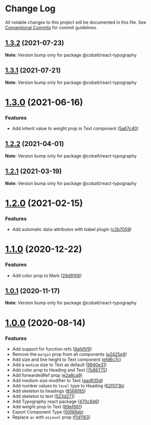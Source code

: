 # Change Log

All notable changes to this project will be documented in this file.
See [Conventional Commits](https://conventionalcommits.org) for commit guidelines.

## [1.3.2](https://github.com/Talkdesk/cobalt/compare/@cobalt/react-typography@1.3.1...@cobalt/react-typography@1.3.2) (2021-07-23)

**Note:** Version bump only for package @cobalt/react-typography

## [1.3.1](https://github.com/Talkdesk/cobalt/compare/@cobalt/react-typography@1.3.0...@cobalt/react-typography@1.3.1) (2021-07-21)

**Note:** Version bump only for package @cobalt/react-typography

# [1.3.0](https://github.com/Talkdesk/cobalt/compare/@cobalt/react-typography@1.2.2...@cobalt/react-typography@1.3.0) (2021-06-16)

### Features

- Add inherit value to weight prop in Text component ([5a67c40](https://github.com/Talkdesk/cobalt/commit/5a67c4099c164f1095d2b3ebc9ad3b500af9a074))

## [1.2.2](https://github.com/Talkdesk/cobalt/compare/@cobalt/react-typography@1.2.1...@cobalt/react-typography@1.2.2) (2021-04-01)

**Note:** Version bump only for package @cobalt/react-typography

## [1.2.1](https://github.com/Talkdesk/cobalt/compare/@cobalt/react-typography@1.2.0...@cobalt/react-typography@1.2.1) (2021-03-19)

**Note:** Version bump only for package @cobalt/react-typography

# [1.2.0](https://github.com/Talkdesk/cobalt/compare/@cobalt/react-typography@1.1.0...@cobalt/react-typography@1.2.0) (2021-02-15)

### Features

- Add automatic data-attributes with babel plugin ([c2b7059](https://github.com/Talkdesk/cobalt/commit/c2b7059bce5aa329b6154294793fa9b2c5f6cd82))

# [1.1.0](https://github.com/Talkdesk/cobalt/compare/@cobalt/react-typography@1.0.1...@cobalt/react-typography@1.1.0) (2020-12-22)

### Features

- Add color prop to Mark ([29d9106](https://github.com/Talkdesk/cobalt/commit/29d910658f4880aa34cc1795275ad449f6f58e65))

## [1.0.1](https://github.com/Talkdesk/cobalt/compare/@cobalt/react-typography@1.0.0...@cobalt/react-typography@1.0.1) (2020-11-17)

**Note:** Version bump only for package @cobalt/react-typography

# [1.0.0](https://github.com/Talkdesk/cobalt/compare/470c8467ebbbd0da47af63a35d4eb9a848820131...react-typography_1.0.0) (2020-08-14)

### Features

- Add support for function refs ([9afd5f9](https://github.com/Talkdesk/cobalt/commit/9afd5f92ca0efdfa23219e210c3ed5937f0f35d7))
- Remove the `margin` prop from all components ([a2425e9](https://github.com/Talkdesk/cobalt/commit/a2425e9de8a871e6cc3e6969d6bf706eaffb19d8))
- Add size and line height to Text component ([efd6c7c](https://github.com/Talkdesk/cobalt/commit/efd6c7ccae99fdd1ab940a7b39cfb2dfb01738d0))
- Add a `medium` size to Text as default ([9940e31](https://github.com/Talkdesk/cobalt/commit/9940e3175191d868d34414fc48bf720b5bb2a939))
- Add color prop to Heading and Text ([7b86775](https://github.com/Talkdesk/cobalt/commit/7b8677562449ffbc48695a2512e50931fd2f7938))
- Add forwardedRef prop ([e2a8ca9](https://github.com/Talkdesk/cobalt/commit/e2a8ca9d77663ed64d3336fbdfdd12311b5d8abc))
- Add medium size modifier to Text ([aad935d](https://github.com/Talkdesk/cobalt/commit/aad935d83fa90595e96ea7aa9745219176442574))
- Add number values to `level` type to Heading ([62f073b](https://github.com/Talkdesk/cobalt/commit/62f073b48a4ff02e43afaa66e7246a5b3021474b))
- Add skeleton to headings ([8566f85](https://github.com/Talkdesk/cobalt/commit/8566f85fb98757e12fd621075760511be8aa36fb))
- Add skeleton to text ([523d271](https://github.com/Talkdesk/cobalt/commit/523d27181fcbcb6f5664c56c755b26f3cddecdad))
- Add Typography react package ([470c846](https://github.com/Talkdesk/cobalt/commit/470c8467ebbbd0da47af63a35d4eb9a848820131))
- Add weight prop to Text ([89ef661](https://github.com/Talkdesk/cobalt/commit/89ef6610b0cb9497844e17b2c92c37fcf8eb632a))
- Export Component Type ([00f49eb](https://github.com/Talkdesk/cobalt/commit/00f49eb14cda870b0c9c693a5d953ec4d952c007))
- Replace `as` with `asLevel` prop ([f1d1163](https://github.com/Talkdesk/cobalt/commit/f1d116325bd8b28c0e124cdcac045a1e0395d025))
